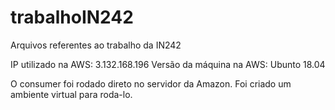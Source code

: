 # trabalhoIN242
Arquivos referentes ao trabalho da IN242

IP utilizado na AWS: 3.132.168.196
Versão da máquina na AWS: Ubunto 18.04

O consumer foi rodado direto no servidor da Amazon. Foi criado um ambiente virtual para roda-lo.
